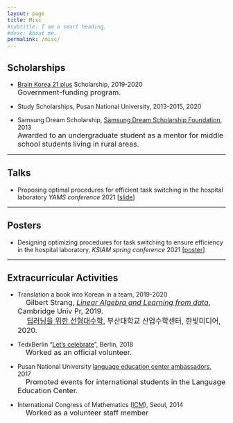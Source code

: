 ```yaml
---
layout: page
title: Misc
#subtitle: I am a smart heading.
#desc: About me.
permalink: /misc/
---
```





## Scholarships
- [Brain Korea 21 plus](https://bk21four.nrf.re.kr/sub01/sub111/list.do) Scholarship, 2019-2020 <br><span style="font-size:16.5px"> Government-funding program. </span>
  
- Study Scholarships, Pusan National University, 2013-2015, 2020
- Samsung Dream Scholarship, [Samsung Dream Scholarship Foundation](http://eng.sdream.or.kr/wwd/wwd01.html#wwd_menu), 2013<br><span style="font-size:16.5px"> Awarded to an undergraduate student as a mentor for middle school students living in rural areas. </span>



---

## Talks
- Proposing optimal procedures for efficient task switching in the hospital laboratory 
  _YAMS conference_ 2021 [[slide](/assets/file/presentation.pdf)]

---

## Posters
- Designing optimizing procedures for task switching to ensure efficiency in the hospital laboratory, _KSIAM_
_spring conference_ 2021 [[poster](/assets/file/KSIAM_poster.pdf)]

---

## Extracurricular Activities
- Translation a book into Korean in a team, 2019-2020<br> 　<span style="font-size:16.5px"> Gilbert Strang, _[Linear Algebra and Learning from data](http://math.mit.edu/~gs/learningfromdata/)_, Cambridge Univ Pr, 2019.<br> 　<span style="font-size:16.5px"> [딥러닝을 위한 선형대수학](https://www.hanbit.co.kr/store/books/look.php?p_code=B9479195027), 부산대학교 산업수학센터, 한빛미디어, 2020. 


- TedxBerlin “[Let’s celebrate](https://www.tedxberlin.de/en/)”, Berlin, 2018<br> 　<span style="font-size:16.5px"> Worked as an official volunteer.  </span>

- Pusan National University [language education center ambassadors](https://m.facebook.com/PNULEI/), 2017<br> 　<span style="font-size:16.5px"> Promoted events for international students in the Language Education Center.  </span>
  
- International Congress of Mathematics ([ICM](http://www.icm2014.org/)), Seoul, 2014<br> 　<span style="font-size:16.5px"> Worked as a volunteer staff member  </span>

